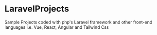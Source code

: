 # LaravelProjects
Sample Projects coded with php's Laravel framework and other front-end languages i.e. Vue, React, Angular and Tailwind Css
